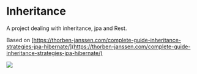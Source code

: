 # Inheritance
A project dealing with inheritance, jpa and Rest.

Based on [https://thorben-janssen.com/complete-guide-inheritance-strategies-jpa-hibernate/](https://thorben-janssen.com/complete-guide-inheritance-strategies-jpa-hibernate/)

![](https://raw.githubusercontent.com/wiki/vlobaco/inheritance/img/classDiagram.png)